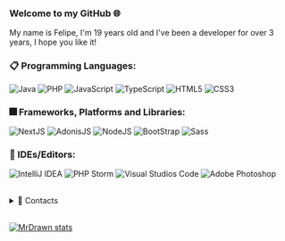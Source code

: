 ### Welcome to my GitHub 🌐

My name is Felipe, I'm 19 years old and I've been a developer for over 3 years, I hope you like it!

### 📋 Programming Languages:
   ![Java](https://img.shields.io/badge/Java-000000?style=for-the-badge&logo=java&logoColor=white)
   ![PHP](https://img.shields.io/badge/PHP-000000?style=for-the-badge&logo=PHP&logoColor=white)
   ![JavaScript](https://img.shields.io/badge/JavaScript-000000?style=for-the-badge&logo=javascript&logoColor=white)
   ![TypeScript](https://img.shields.io/badge/TypeScript-000000?style=for-the-badge&logo=typescript&logoColor=white)
   ![HTML5](https://img.shields.io/badge/HTML-000000?style=for-the-badge&logo=html5&logoColor=white)
   ![CSS3](https://img.shields.io/badge/CSS3-000000?style=for-the-badge&logo=CSS%20Wizardry&logoColor=white)
   
 ### 🎆 Frameworks, Platforms and Libraries:
   ![NextJS](https://img.shields.io/badge/NextJS-000000?style=for-the-badge&logo=next.js&logoColor=orange)
   ![AdonisJS](https://img.shields.io/badge/AdonisJS-000000?style=for-the-badge&logo=adonisjs&logoColor=orange)
   ![NodeJS](https://img.shields.io/badge/NodeJS-000000?style=for-the-badge&logo=node.js&logoColor=orange)
   ![BootStrap](https://img.shields.io/badge/BootStrap-000000?style=for-the-badge&logo=bootstrap&logoColor=orange)
   ![Sass](https://img.shields.io/badge/Sass-000000?style=for-the-badge&logo=sass&logoColor=orange)

### 📄 IDEs/Editors:

  ![IntelliJ IDEA](https://img.shields.io/badge/IntelliJ-000000?style=for-the-badge&logo=intellij-idea&logoColor=white)
  ![PHP Storm](https://img.shields.io/badge/PHP%20Storm-000000?style=for-the-badge&logo=phpstorm&logoColor=white)
  ![Visual Studios Code](https://img.shields.io/badge/Visual%20Studio%20Code-000000?style=for-the-badge&logo=visual%20studio%20code&logoColor=blue)
  ![Adobe Photoshop](https://img.shields.io/badge/Adobe%20Photoshop-000000?style=for-the-badge&logo=adobe%20photoshop&logoColor=blue)

<br/>
<details>
  <summary>💬 Contacts</summary>
   </br> <img align="left" alt="Discord" target="blank" width="20px" src="https://raw.githubusercontent.com/anuraghazra/anuraghazra/master/assets/discord-round.svg"
   <string>MrDrawn#8905</string>
</details> 

<br/>

[![MrDrawn stats](https://github-readme-stats.vercel.app/api?username=MrDrawn&layout=compact&theme=tokyonight&hide_title=true&show_icons=true&count_private=true)](https://github.com/MrDrawn/)
